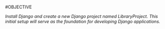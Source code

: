#OBJECTIVE

*Install Django and create a new Django project named LibraryProject. This initial setup will serve as the foundation for developing Django applications.*